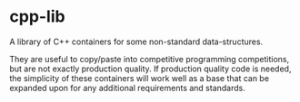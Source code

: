 # cpp-lib

A library of C++ containers for some non-standard data-structures.

They are useful to copy/paste into competitive programming competitions, but are not exactly production quality. If production quality code is needed, the simplicity of these containers will work well as a base that can be expanded upon for any additional requirements and standards.
